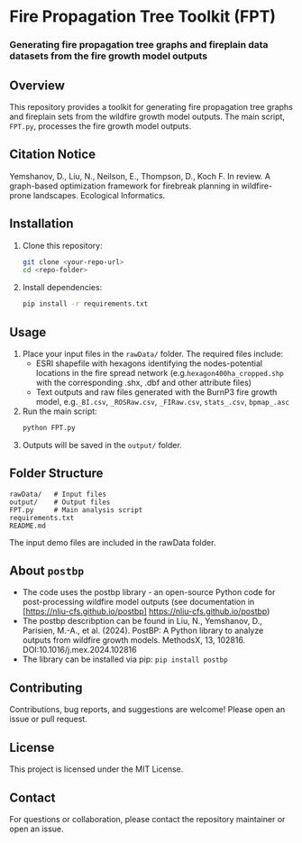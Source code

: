 # Fire Propagation Tree Toolkit (FPT) 
### Generating fire propagation tree graphs and fireplain data datasets from the fire growth model outputs

## Overview
This repository provides a toolkit for generating fire propagation tree graphs and fireplain sets from the wildfire growth model outputs. The main script, `FPT.py`, processes the fire growth model outputs.

## Citation Notice
Yemshanov, D., Liu, N., Neilson, E., Thompson, D., Koch F. In review.  A graph-based optimization framework for firebreak planning in wildfire-prone landscapes. Ecological Informatics.


## Installation
1. Clone this repository:
   ```bash
   git clone <your-repo-url>
   cd <repo-folder>
   ```
2. Install dependencies:
   ```bash
   pip install -r requirements.txt
   ```

## Usage
1. Place your input files in the `rawData/` folder. The required files include:
   - ESRI shapefile with hexagons identifying the nodes-potential locations in the fire spread network (e.g.`hexagon400ha_cropped.shp` with the corresponding .shx, .dbf and other attribute files)
   - Text outputs and raw files generated with the BurnP3 fire growth model, e.g.`_BI.csv`, `_ROSRaw.csv`, `_FIRaw.csv`, `stats_.csv`, `bpmap_.asc`
2. Run the main script:
   ```bash
   python FPT.py
   ```
3. Outputs will be saved in the `output/` folder.


## Folder Structure
```
rawData/   # Input files
output/    # Output files
FPT.py     # Main analysis script
requirements.txt
README.md
```
The input demo files are included in the rawData folder.

## About `postbp`
- The code uses the postbp library - an open-source Python code for post-processing wildfire model outputs (see documentation in [https://nliu-cfs.github.io/postbp] https://nliu-cfs.github.io/postbp)
- The postbp describption can be found in Liu, N., Yemshanov, D., Parisien, M.-A., et al. (2024). PostBP: A Python library to analyze outputs from wildfire growth models. MethodsX, 13, 102816. DOI:10.1016/j.mex.2024.102816
- The library can be installed via pip: `pip install postbp`

## Contributing
Contributions, bug reports, and suggestions are welcome! Please open an issue or pull request.

## License
This project is licensed under the MIT License.

## Contact
For questions or collaboration, please contact the repository maintainer or open an issue. 